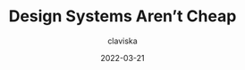 ---
author: claviska
date: 2022-03-21
draft: true
tags:
  - design-systems
  - meta
target_url: https://www.abeautifulsite.net/posts/design-systems-arent-cheap/
title: Design Systems Aren’t Cheap
---
